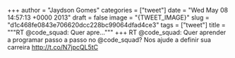 
+++
author = "Jaydson Gomes"
categories = ["tweet"]
date = "Wed May 08 14:57:13 +0000 2013"
draft = false
image = "{TWEET_IMAGE}"
slug = "d1c468fe0843e706620dcc228bc99064dfad4ce3"
tags = ["tweet"]
title = """RT @code_squad: Quer apre..."""
+++
RT @code_squad: Quer aprender a programar passo a passo no @code_squad? Nos ajude a definir sua carreira http://t.co/N7jpcQL5tC
